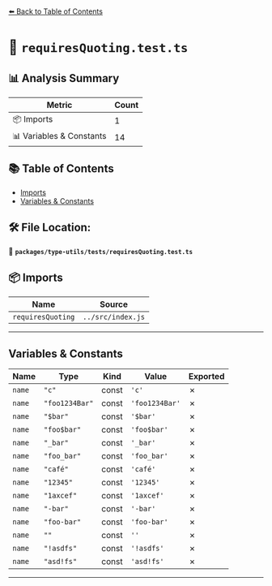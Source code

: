 [⬅️ Back to Table of Contents](../../../index.md)

# 📄 `requiresQuoting.test.ts`

## 📊 Analysis Summary

| Metric | Count |
|--------|-------|
| 📦 Imports | 1 |
| 📊 Variables & Constants | 14 |

## 📚 Table of Contents

- [Imports](#imports)
- [Variables & Constants](#variables-constants)

## 🛠️ File Location:
📂 **`packages/type-utils/tests/requiresQuoting.test.ts`**

## 📦 Imports

| Name | Source |
|------|--------|
| `requiresQuoting` | `../src/index.js` |


---

## Variables & Constants

| Name | Type | Kind | Value | Exported |
|------|------|------|-------|----------|
| `name` | `"c"` | const | `'c'` | ✗ |
| `name` | `"foo1234Bar"` | const | `'foo1234Bar'` | ✗ |
| `name` | `"$bar"` | const | `'$bar'` | ✗ |
| `name` | `"foo$bar"` | const | `'foo$bar'` | ✗ |
| `name` | `"_bar"` | const | `'_bar'` | ✗ |
| `name` | `"foo_bar"` | const | `'foo_bar'` | ✗ |
| `name` | `"café"` | const | `'café'` | ✗ |
| `name` | `"12345"` | const | `'12345'` | ✗ |
| `name` | `"1axcef"` | const | `'1axcef'` | ✗ |
| `name` | `"-bar"` | const | `'-bar'` | ✗ |
| `name` | `"foo-bar"` | const | `'foo-bar'` | ✗ |
| `name` | `""` | const | `''` | ✗ |
| `name` | `"!asdfs"` | const | `'!asdfs'` | ✗ |
| `name` | `"asd!fs"` | const | `'asd!fs'` | ✗ |


---